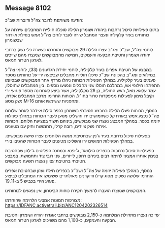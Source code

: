 ## Message 8102

הודעה משותפת לדובר צה"ל ודוברות שב"כ:

בתום פעילויות סיכול נרחבות ביהודה ושומרון הלילה סוכלה חוליית המחבלים שירתה על כוחותינו בעיר קלקיליה ונעצר המחבל שירה לעבר לוחם צה״ל אמש בסילת א-דהר שבשומרון 

לוחמי צה"ל, שב"כ ומג"ב עצרו הלילה 29 מבוקשים והוחרמו כעשרה כלי נשק ברחבי יהודה ושומרון וחטיבת הבקעה והעמקים, חמישה מהמבוקשים שנעצרו מהם שייכים לארגון הטרור חמאס.

במבצע של חטיבת אפרים בעיר קלקיליה, לוחמי יחידת הגדעונים (33), לוחמי צה״ל במילואים ומג״ב בהכוונת שב״כ סיכלו חוליית מחבלים שביצעה ירי על כוחותינו מספר פעמים בעיר קלקיליה.
במהלך הפעילות הכוחות ניהלו מרדף אחר המבוקשים שבסיומו התפתחו חילופי אש, במהלכם חוסלו שני מחבלים ונפצעו נוספים. 
בין המחבלים שחוסלו, עמד עלאא נזאל, ראש החוליה, בן 29 מקלקיליה, אשר ביצע לאחרונה מספר פיגועי ירי וקיבל מימון לפעילות ממפקדות טרור בחו"ל.
הכוחות החרימו מרכב המחבלים אקדח, נשק מסוג M-16 ומחסניות ששימשו אותם.

בנוסף, הכוחות פעלו הלילה במבצע חטיבתי בשומרון בכפר סילת א-דהר לאחר שלוחם צה״ל נפצע אמש באורח קל כשחמושים ירו והשליכו מטען לעבר הכוחות במהלך פעילות יזומה בכפר. במהלך המבצע נעצרו שני מבוקשים, ביניהם חשוד בפציעת הלוחם. הכוחות איתרו נשק ציידים, רובה קרלו, תחמושת ותיק עם מטענים. 

בפעילות סיכול נרחבת בעיר ג'נין שבחטיבת מנשה הלוחמים עצרו שישה מבוקשים. במהלך הפעילות חמושים ירו והשליכו מטענים לעבר הכוחות שהגיבו בירי.

בפעילויות סיכול נרחבות בכפרים סילוואד, ג׳יפנא ובמחנה הפליטים ג'ילזון שבחטיבת בנימין אותרו אמצעי לחימה רבים ביניהם רחפן, לייזרים, שני רובי ציד ותחמושת. במבצע חטיבתי בחטיבת עציון נעצרו תשעה מבוקשים.

בנוסף, במהלך פעילות יזומה של צה״ל ושב״כ בכפרים תילת ועזון שבחטיבת אפרים הוחרמו שלושה נשקים מסוג קרלו ודוקרנים מאולתרים ששימשו את המחבלים לביצוע פיגוע הירי בכביש 5 ב-19.11.

המבוקשים שנעצרו הועברו להמשך חקירת כוחות הביטחון, אין נפגעים לכוחותינו.

מצורפות תמונות אמצעי הלחימה שהוחרמו: https://IDFANC.activetrail.biz/ANC1204202326514

עד כה נעצרו מתחילת המלחמה כ-2,150 מבוקשים ברחבי אוגדת יהודה ושומרון וחטיבת הבקעה והעמקים, כ-1,100 מהם משויכים לארגון הטרור חמאס.

